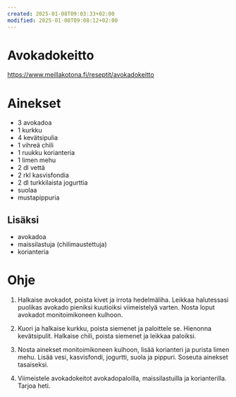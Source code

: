 ```yaml
---
created: 2025-01-08T09:03:33+02:00
modified: 2025-01-08T09:08:12+02:00
---
```


# Avokadokeitto

https://www.meillakotona.fi/reseptit/avokadokeitto

# Ainekset
- 3 avokadoa
- 1 kurkku
- 4 kevätsipulia
- 1 vihreä chili
- 1 ruukku korianteria
- 1 limen mehu
- 2 dl vettä
- 2 rkl kasvisfondia
- 2 dl turkkilaista jogurttia
- suolaa
- mustapippuria 

## Lisäksi
- avokadoa
- maissilastuja (chilimaustettuja)
- korianteria

# Ohje

1. Halkaise avokadot, poista kivet ja irrota hedelmäliha. Leikkaa halutessasi puolikas avokado pieniksi kuutioiksi viimeistelyä varten. Nosta loput avokadot monitoimikoneen kulhoon.

1. Kuori ja halkaise kurkku, poista siemenet ja paloittele se. Hienonna kevätsipulit. Halkaise chili, poista siemenet ja leikkaa paloiksi.

1. Nosta ainekset monitoimikoneen kulhoon, lisää korianteri ja purista limen mehu. Lisää vesi, kasvisfondi, jogurtti, suola ja pippuri. Soseuta ainekset tasaiseksi.

1. Viimeistele avokadokeitot avokadopaloilla, maissilastuilla ja korianterilla. Tarjoa heti.
